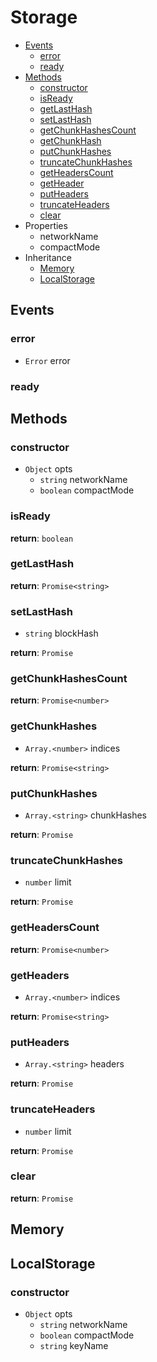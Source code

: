 # Storage

  * [Events](#events)
    * [error](#error)
    * [ready](#ready)
  * [Methods](#methods)
    * [constructor](#constructor)
    * [isReady](#isready)
    * [getLastHash](#getlasthash)
    * [setLastHash](#setlasthash)
    * [getChunkHashesCount](#getchunkhashescount)
    * [getChunkHash](#getchunkhash)
    * [putChunkHashes](#putchunkhashes)
    * [truncateChunkHashes](#truncatechunkhashes)
    * [getHeadersCount](#getheaderscount)
    * [getHeader](#getheader)
    * [putHeaders](#putheaders)
    * [truncateHeaders](#truncateheaders)
    * [clear](#clear)
  * Properties
    * networkName
    * compactMode
  * Inheritance
    * [Memory](#memory)
    * [LocalStorage](#localstorage)

## Events

### error

  * `Error` error

### ready

## Methods

### constructor

  * `Object` opts
    * `string` networkName
    * `boolean` compactMode

### isReady

**return**: `boolean`

### getLastHash

**return**: `Promise<string>`

### setLastHash

  * `string` blockHash

**return**: `Promise`

### getChunkHashesCount

**return**: `Promise<number>`

### getChunkHashes

  * `Array.<number>` indices

**return**: `Promise<string>`

### putChunkHashes

  * `Array.<string>` chunkHashes

**return**: `Promise`

### truncateChunkHashes

  * `number` limit

**return**: `Promise`

### getHeadersCount

**return**: `Promise<number>`

### getHeaders

  * `Array.<number>` indices

**return**: `Promise<string>`

### putHeaders

  * `Array.<string>` headers

**return**: `Promise`

### truncateHeaders

  * `number` limit

**return**: `Promise`

### clear

**return**: `Promise`

## Memory

## LocalStorage

### constructor

  * `Object` opts
    * `string` networkName
    * `boolean` compactMode
    * `string` keyName
